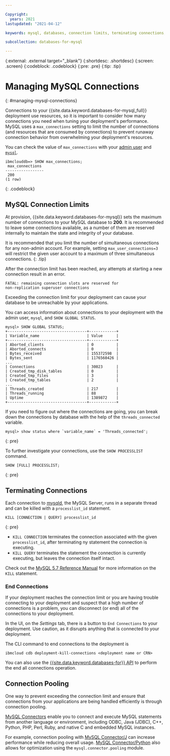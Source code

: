 ```yaml
---

Copyright:
  years: 2021
lastupdated: "2021-04-12"

keywords: mysql, databases, connection limits, terminating connections, connection pooling

subcollection: databases-for-mysql

---
```


{:external: .external target="_blank"}
{:shortdesc: .shortdesc}
{:screen: .screen}
{:codeblock: .codeblock}
{:pre: .pre}
{:tip: .tip}

# Managing MySQL Connections
{: #managing-mysql-connections}

Connections to your {{site.data.keyword.databases-for-mysql_full}} deployment use resources, so it is important to consider how many connections you need when tuning your deployment's performance. MySQL uses a `max_connections` setting to limit the number of connections (and resources that are consumed by connections) to prevent runaway connection behavior from overwhelming your deployment's resources.

You can check the value of `max_connections` with your [admin user](/docs/databases-for-mysql?topic=databases-for-mysql-user-management#the-admin-user) and [`mysql`](/docs/databases-for-mysql?topic=databases-for-mysql-connecting-mysql).
```
ibmclouddb=> SHOW max_connections;
 max_connections
-----------------
 200
(1 row)
```
{: .codeblock}

## MySQL Connection Limits 

At provision, {{site.data.keyword.databases-for-mysql}} sets the maximum number of connections to your MySQL database to **200**. It is recommended to leave some connections available, as a number of them are reserved internally to maintain the state and integrity of your database. 

It is recommended that you limit the number of simultaneous connections for any non-admin account. For example, setting `max_user_connections=3` will restrict the given user account to a maximum of three simultaneous connections.
{: .tip}

After the connection limit has been reached, any attempts at starting a new connection result in an error. 

```
FATAL: remaining connection slots are reserved for
non-replication superuser connections
```
Exceeding the connection limit for your deployment can cause your database to be unreachable by your applications.

You can access information about connections to your deployment with the admin user, `mysql`, and `SHOW GLOBAL STATUS`.
```
mysql> SHOW GLOBAL STATUS;
+-----------------------------------+------------+
| Variable_name                     | Value      |
+-----------------------------------+------------+
| Aborted_clients                   | 0          |
| Aborted_connects                  | 0          |
| Bytes_received                    | 155372598  |
| Bytes_sent                        | 1176560426 |
...
| Connections                       | 30023      |
| Created_tmp_disk_tables           | 0          |
| Created_tmp_files                 | 3          |
| Created_tmp_tables                | 2          |
...
| Threads_created                   | 217        |
| Threads_running                   | 88         |
| Uptime                            | 1389872    |
+-----------------------------------+------------+
```

If you need to figure out where the connections are going, you can break down the connections by database with the help of the `threads_connected` variable.
``` 
mysql> show status where `variable_name` = 'Threads_connected';
```
{: pre}

To further investigate your connections, use the `SHOW PROCESSLIST` command.
```
SHOW [FULL] PROCESSLIST;
```
{: pre}

## Terminating Connections

Each connection to [mysqld](https://dev.mysql.com/doc/refman/5.7/en/mysqld.html), the MySQL Server, runs in a separate thread and can be killed with a `processlist_id` statement.
```
KILL [CONNECTION | QUERY] processlist_id
```
{: pre}

- `KILL CONNECTION` terminates the connection associated with the given `processlist_id`, after terminating ny statement the connection is executing. 
- `KILL QUERY` terminates the statement the connection is currently executing, but leaves the connection itself intact.

Check out the [MySQL 5.7 Reference Manual](https://dev.mysql.com/doc/refman/5.7/en/kill.html) for more information on the `KILL` statement.


### End Connections

If your deployment reaches the connection limit or you are having trouble connecting to your deployment and suspect that a high number of connections is a problem, you can disconnect (or end) all of the connections to your deployment. 

In the UI, on the _Settings_ tab, there is a button to `End Connections` to your deployment. Use caution, as it disrupts anything that is connected to your deployment.

The CLI command to end connections to the deployment is 
```
ibmcloud cdb deployment-kill-connections <deployment name or CRN>
```

You can also use the [{{site.data.keyword.databases-for}} API](https://cloud.ibm.com/apidocs/cloud-databases-api#kill-connections-to-a-MySql-deployment) to perform the end all connections operation.

## Connection Pooling

One way to prevent exceeding the connection limit and ensure that connections from your applications are being handled efficiently is through connection pooling.

[MySQL Connectors](https://dev.mysql.com/doc/refman/5.7/en/connectors-apis.html) enable you to connect and execute MySQL statements from another language or environment, including ODBC, Java (JDBC), C++, Python, PHP, Perl, Ruby, and native C and embedded MySQL instances.

For example, connection pooling with [MySQL Connector/J](https://dev.mysql.com/doc/refman/5.7/en/connector-j-info.html) can increase performance while reducing overall usage. [MySQL Connector/Python](https://dev.mysql.com/doc/connector-python/en/connector-python-connection-pooling.html) also allows for optimization using the `mysql.connector.pooling` module.
